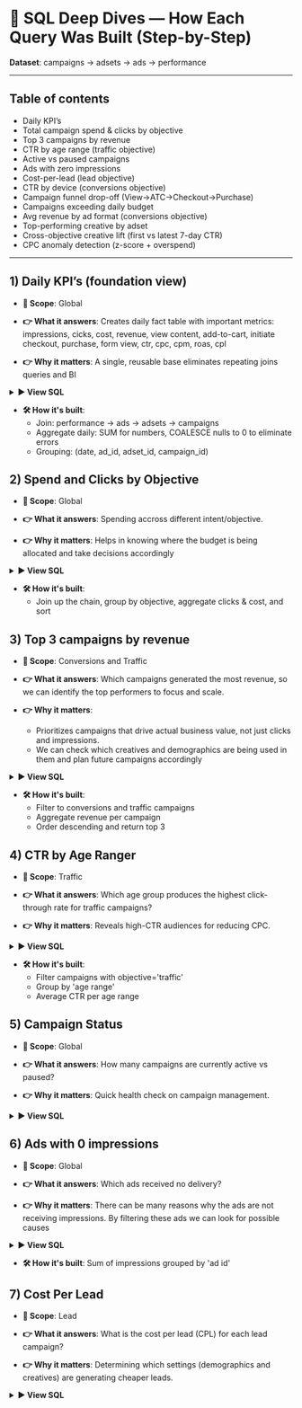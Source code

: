 # 📘 SQL Deep Dives — How Each Query Was Built (Step-by-Step)

**Dataset**: campaigns → adsets → ads → performance

---

## Table of contents
- Daily KPI’s
- Total campaign spend & clicks by objective
- Top 3 campaigns by revenue
- CTR by age range (traffic objective)
- Active vs paused campaigns
- Ads with zero impressions
- Cost-per-lead (lead objective)
- CTR by device (conversions objective)
- Campaign funnel drop-off (View→ATC→Checkout→Purchase)
- Campaigns exceeding daily budget
- Avg revenue by ad format (conversions objective)
- Top-performing creative by adset
- Cross-objective creative lift (first vs latest 7-day CTR)
- CPC anomaly detection (z-score + overspend)

---

## 1) Daily KPI’s (foundation view)
- **🎯 Scope**: Global

- **👉 What it answers**: 
Creates daily fact table with important metrics: impressions, cicks, cost, revenue, view content, add-to-cart, initiate checkout, purchase, form view, ctr, cpc, cpm, roas, cpl

- **👉 Why it matters**: A single, reusable base eliminates repeating joins queries and BI

<details>
<summary><b>▶️ View SQL</b></summary>

```sql
SELECT
  p.date::date AS date,
  p.ad_id,
  a.adset_id,
  s.campaign_id,
  ROUND(SUM(p.impressions),2) AS impressions,
  ROUND(SUM(p.clicks),2) AS clicks,
  SUM(p.cost) AS cost,
  SUM(COALESCE(p.revenue,0)) AS revenue,
  SUM(COALESCE(p.view_content,0)) AS view_content,
  SUM(COALESCE(p.add_to_cart,0)) AS add_to_cart,
  SUM(COALESCE(p.initiate_checkout,0)) AS initiate_checkout,
  SUM(COALESCE(p.purchase,0)) AS purchases,
  SUM(COALESCE(p.form_view,0)) AS form_view,
  CASE WHEN SUM(p.impressions) > 0 THEN ROUND(AVG(ctr)::numeric,2) ELSE NULL END AS ctr,
  CASE WHEN SUM(p.clicks) > 0 THEN ROUND(AVG(cpc)::numeric,2) ELSE NULL END AS cpc,
  CASE WHEN SUM(p.impressions) > 0 THEN ROUND(AVG(cpm)::numeric,2) ELSE NULL END AS cpm,
  CASE WHEN SUM(p.cost) > 0 THEN ROUND(SUM(COALESCE(p.revenue,0)::numeric) / SUM(p.cost)::numeric,2) ELSE NULL END AS roas,
  CASE WHEN SUM(COALESCE(p.purchase, 0)) > 0 
       THEN ROUND(SUM(p.cost)::numeric / NULLIF(SUM(COALESCE(p.purchase,0)),0),2) 
       ELSE NULL END AS cpl
FROM performance p
JOIN ads a ON a.ad_id = p.ad_id
JOIN adsets s ON s.adset_id = a.adset_id
JOIN campaigns c ON c.campaign_id = s.campaign_id
GROUP BY 1,2,3,4;
```
</details>

- **🛠️ How it's built**:
  - Join: performance → ads → adsets → campaigns
  - Aggregate daily: SUM for numbers, COALESCE nulls to 0 to eliminate errors
  - Grouping: (date, ad_id, adset_id, campaign_id)

## 2) Spend and Clicks by Objective
- **🎯 Scope**: Global

- **👉 What it answers**: Spending accross different intent/objective.

- **👉 Why it matters**: Helps in knowing where the budget is being allocated and take decisions accordingly

<details>
<summary><b>▶️ View SQL</b></summary>

```sql
SELECT 
	c.objective,
	SUM(p.clicks) AS total_clicks,
	ROUND(SUM(p.cost),2) AS total_cost
FROM campaigns AS c
JOIN adsets AS s
	ON s.campaign_id = c.campaign_id
JOIN ads AS ad
	ON ad.adset_id = s.adset_id
JOIN performance AS p
	ON p.ad_id = ad.ad_id
GROUP BY c.objective
ORDER BY total_clicks DESC
```
</details>

- **🛠️ How it's built**:
  - Join up the chain, group by objective, aggregate clicks & cost, and sort

## 3) Top 3 campaigns by revenue
- **🎯 Scope**: Conversions and Traffic

- **👉 What it answers**: Which campaigns generated the most revenue, so we can identify the top performers to focus and scale.

- **👉 Why it matters**: 
  - Prioritizes campaigns that drive actual business value, not just clicks and impressions.
  - We can check which creatives and demographics are being used in them and plan future campaigns accordingly

<details>
<summary><b>▶️ View SQL</b></summary>

```sql
SELECT 
	c.campaign_name,
	ROUND(SUM(p.revenue),2) AS total_revenue
FROM campaigns AS c
JOIN adsets AS s
	ON s.campaign_id = c.campaign_id
JOIN ads AS ad
	ON ad.adset_id = s.adset_id
JOIN performance AS p
	ON p.ad_id = ad.ad_id
WHERE
	c.objective IN('conversions','traffic')
GROUP BY c.campaign_name
ORDER BY total_revenue DESC
LIMIT 3
```
</details>

- **🛠️ How it's built**:
  - Filter to conversions and traffic campaigns
  - Aggregate revenue per campaign
  - Order descending and return top 3

## 4) CTR by Age Ranger
- **🎯 Scope**: Traffic

- **👉 What it answers**: Which age group produces the highest click-through rate for traffic campaigns?

- **👉 Why it matters**: Reveals high-CTR audiences for reducing CPC.

<details>
<summary><b>▶️ View SQL</b></summary>

```sql
SELECT 
	s.age_range,
	ROUND(AVG(p.ctr),2) AS avg_ctr_perc
FROM campaigns AS c
JOIN adsets AS s
	ON s.campaign_id = c.campaign_id
JOIN ads AS ad
	ON ad.adset_id = s.adset_id
JOIN performance AS p
	ON p.ad_id = ad.ad_id
WHERE
	c.objective = 'traffic'
GROUP BY s.age_range
ORDER BY avg_ctr DESC
```
</details>

- **🛠️ How it's built**:
  - Filter campaigns with objective='traffic'
  - Group by 'age range'
  - Average CTR per age range

## 5) Campaign Status
- **🎯 Scope**: Global

- **👉 What it answers**: How many campaigns are currently active vs paused?

- **👉 Why it matters**: Quick health check on campaign management.

<details>
<summary><b>▶️ View SQL</b></summary>

```sql
SELECT 
	c.status,
	COUNT(c.campaign_id) AS count_of_campaign
FROM campaigns AS c
GROUP BY c.status
```
</details>

## 6) Ads with 0 impressions
- **🎯 Scope**: Global

- **👉 What it answers**: Which ads received no delivery?

- **👉 Why it matters**: There can be many reasons why the ads are not receiving impressions. By filtering these ads we can look for possible causes

<details>
<summary><b>▶️ View SQL</b></summary>

```sql
SELECT 
	ad.ad_id,
	SUM(p.impressions) AS total_impressions
FROM campaigns AS c
JOIN adsets AS s
	ON s.campaign_id = c.campaign_id
JOIN ads AS ad
	ON ad.adset_id = s.adset_id
JOIN performance AS p
	ON p.ad_id = ad.ad_id
GROUP BY ad.ad_id
HAVING SUM(p.impressions) = 0
```
</details>

- **🛠️ How it's built**: Sum of impressions grouped by 'ad id'

## 7) Cost Per Lead
- **🎯 Scope**: Lead

- **👉 What it answers**: What is the cost per lead (CPL) for each lead campaign?

- **👉 Why it matters**: Determining which settings (demographics and creatives) are generating cheaper leads.

<details>
<summary><b>▶️ View SQL</b></summary>

```sql
SELECT 
	c.campaign_id,
	ROUND((SUM(p.cost)/SUM(p.lead)),2) AS CPL,
	s.age_range,
	s.placement,
	s.country
FROM campaigns AS c
JOIN adsets AS s
	ON s.campaign_id = c.campaign_id
JOIN ads AS ad
	ON ad.adset_id = s.adset_id
JOIN performance AS p
	ON p.ad_id = ad.ad_id
WHERE
	c.objective = 'leads'
GROUP BY c.campaign_id
```
</details>
